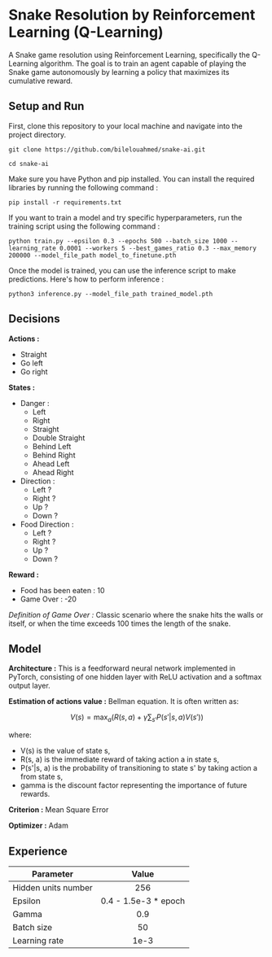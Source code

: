 # Snake Resolution by Reinforcement Learning (Q-Learning)

A Snake game resolution using Reinforcement Learning, specifically the Q-Learning algorithm. The goal is to train an agent capable of playing the Snake game autonomously by learning a policy that maximizes its cumulative reward.

## Setup and Run

First, clone this repository to your local machine and navigate into the project directory.

```git clone https://github.com/bilelouahmed/snake-ai.git```

```cd snake-ai```

Make sure you have Python and pip installed. You can install the required libraries by running the following command :

```pip install -r requirements.txt```

If you want to train a model and try specific hyperparameters, run the training script using the following command :

```python train.py --epsilon 0.3 --epochs 500 --batch_size 1000 --learning_rate 0.0001 --workers 5 --best_games_ratio 0.3 --max_memory 200000 --model_file_path model_to_finetune.pth```

Once the model is trained, you can use the inference script to make predictions. Here's how to perform inference :

```python3 inference.py --model_file_path trained_model.pth```

## Decisions

**Actions :**
- Straight
- Go left
- Go right

**States :**
- Danger :
    - Left
    - Right
    - Straight
    - Double Straight
    - Behind Left
    - Behind Right
    - Ahead Left
    - Ahead Right
- Direction :
    - Left ?
    - Right ?
    - Up ?
    - Down ?
- Food Direction :
    - Left ?
    - Right ?
    - Up ?
    - Down ?

**Reward :**
- Food has been eaten : 10
- Game Over : -20

*Definition of Game Over :* Classic scenario where the snake hits the walls or itself, or when the time exceeds 100 times the length of the snake.

## Model

**Architecture :** This is a feedforward neural network implemented in PyTorch, consisting of one hidden layer with ReLU activation and a softmax output layer.

**Estimation of actions value :** Bellman equation. It is often written as:

$$V(s) = \max_a \left( R(s, a) + \gamma \sum_{s'} P(s'|s, a) V(s') \right)$$

where:
- V(s) is the value of state s,
- R(s, a) is the immediate reward of taking action a in state s,
- P(s'|s, a) is the probability of transitioning to state s' by taking action a from state s,
- gamma is the discount factor representing the importance of future rewards.

**Criterion :** Mean Square Error

**Optimizer :** Adam

## Experience

| Parameter        |      Value      |
|------------------|:---------------:|
| Hidden units number    |       256       |
| Epsilon          |   0.4 - 1.5e-3 * epoch  |
| Gamma            |       0.9       |
| Batch size       |        50       |
| Learning rate    |       1e-3      |


